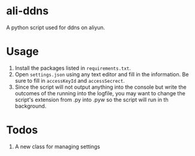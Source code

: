# ali-ddns
A python script used for ddns on aliyun.

# Usage
1. Install the packages listed in `requirements.txt`.
2. Open `settings.json` using any text editor and fill in the information.
Be sure to fill in `accessKeyId` and `accessSecrect`.
3. Since the script will not output anything into the console but write the
outcomes of the running into the logfile, you may want to change the script's
extension from .py into .pyw so the script will run in th background.

# Todos
1. A new class for managing settings

